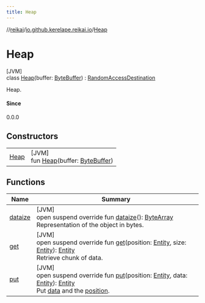 ```yaml
---
title: Heap
---
```

//[reikai](../../../index.html)/[io.github.kerelape.reikai.io](../index.html)/[Heap](index.html)



# Heap



[JVM]\
class [Heap](index.html)(buffer: [ByteBuffer](https://docs.oracle.com/javase/8/docs/api/java/nio/ByteBuffer.html)) : [RandomAccessDestination](../-random-access-destination/index.html)

Heap.



#### Since



0.0.0



## Constructors


| | |
|---|---|
| [Heap](-heap.html) | [JVM]<br>fun [Heap](-heap.html)(buffer: [ByteBuffer](https://docs.oracle.com/javase/8/docs/api/java/nio/ByteBuffer.html)) |


## Functions


| Name | Summary |
|---|---|
| [dataize](dataize.html) | [JVM]<br>open suspend override fun [dataize](dataize.html)(): [ByteArray](https://kotlinlang.org/api/latest/jvm/stdlib/kotlin/-byte-array/index.html)<br>Representation of the object in bytes. |
| [get](get.html) | [JVM]<br>open suspend override fun [get](get.html)(position: [Entity](../../io.github.kerelape.reikai.core/-entity/index.html), size: [Entity](../../io.github.kerelape.reikai.core/-entity/index.html)): [Entity](../../io.github.kerelape.reikai.core/-entity/index.html)<br>Retrieve chunk of data. |
| [put](put.html) | [JVM]<br>open suspend override fun [put](put.html)(position: [Entity](../../io.github.kerelape.reikai.core/-entity/index.html), data: [Entity](../../io.github.kerelape.reikai.core/-entity/index.html)): [Entity](../../io.github.kerelape.reikai.core/-entity/index.html)<br>Put [data](put.html) and the [position](put.html). |

